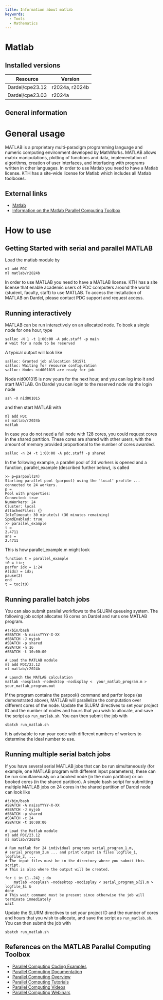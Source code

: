 ```yaml
---
title: Information about matlab
keywords:
  - Tools
  - Mathematics
---
```

# Matlab

## Installed versions

| Resource | Version |
|---|---|
| Dardel/cpe23.12 | r2024a, r2024b |
| Dardel/cpe23.03 | r2024a |

## General information

# General usage
MATLAB is a proprietary multi-paradigm programming language and numeric computing environment developed by MathWorks. MATLAB allows matrix manipulations, plotting of functions and data, implementation of algorithms, creation of user interfaces, and interfacing with programs written in other languages.
In order to use Matlab you need to have a Matlab license. KTH has a site-wide license for Matlab which includes all Matlab toolboxes.

## External links
- [Matlab](https://se.mathworks.com/products/matlab.html)
- [Information on the Matlab Parallel Computing Toolbox](https://se.mathworks.com/help/parallel-computing/getting-started-with-parallel-computing-toolbox.html)

# How to use

## Getting Started with serial and parallel MATLAB
Load the matlab module by
```
ml add PDC
ml matlab/r2024b
```
In order to use MATLAB you need to have a MATLAB license. KTH has a site license that
enable academic users of PDC computers around the world (student, faculty, staff) to use MATLAB.
To access the installation of MATLAB on Dardel, please contact PDC support and request access.

## Running interactively
MATLAB can be run interactively on an allocated node. To book a
single node for one hour, type
```
salloc -N 1 -t 1:00:00 -A pdc.staff -p main
# wait for a node to be reserved
```
A typical output will look like
```
salloc: Granted job allocation 591571
salloc: Waiting for resource configuration
salloc: Nodes nid001015 are ready for job
```
Node nid001015 is now yours for the next hour, and you can log into it and
start MATLAB. On Dardel you can login to the reserved node via the login node
```
ssh -X nid001015
```
and then start MATLAB with
```
ml add PDC
ml matlab/r2024b
matlab
```
In case you do not need a full node with 128 cores, you could request
cores in the shared partition. These cores are shared with other users,
with the amount of memory provided proportional to the number of cores
awarded.
```
salloc -n 24 -t 1:00:00 -A pdc.staff -p shared
```
In the following example, a parallel pool of 24 workers is opened and
a function, parallel_example (described further below), is called
```
>> p=parpool(24)
Starting parallel pool (parpool) using the 'local' profile ... connected to 24 workers.
p =
Pool with properties:
Connected: true
NumWorkers: 24
Cluster: local
AttachedFiles: {}
IdleTimeout: 30 minute(s) (30 minutes remaining)
SpmdEnabled: true
>> parallel_example
t =
2.4711
ans =
2.4711
```
This is how parallel_example.m might look
```
function t = parallel_example
t0 = tic;
parfor idx = 1:24
A(idx) = idx;
pause(2)
end
t = toc(t0)
```

## Running parallel batch jobs
You can also submit parallel workflows to the SLURM queueing system.
The following job script allocates 16 cores on Dardel and runs one MATLAB
program.
```
#!/bin/bash
#SBATCH -A naissYYYY-X-XX
#SBATCH -J myjob
#SBATCH -p shared
#SBATCH -n 16
#SBATCH -t 10:00:00

# Load the MATLAB module
ml add PDC/23.12
ml matlab/r2024b

# Launch the MATLAB calculation
matlab -nosplash -nodesktop -nodisplay <  your_matlab_program.m > your_matlab_program.out
```
If the program contains the parpool() command and parfor loops
(as demonstrated above),
MATLAB will parallelize the computation over different cores of the node.
Update the SLURM directives to set your project ID and
the number of nodes and hours that you wish to allocate,
and save the script as ``run_matlab.sh``.
You can then submit the job with
```
sbatch run_matlab.sh
```
It is advisable to run your code with different numbers of workers to
determine the ideal number to use.

## Running multiple serial batch jobs
If you have several serial MATLAB jobs that can be run simultaneously (for
example, one MATLAB program with different input parameters), these can
be run simultaneously on a booked node (in the main partition) or on booked cores
(in the shared partition). A simple bash script for submitting multiple MATLAB jobs
on 24 cores in the shared partition of Dardel node can look like
```
#!/bin/bash
#SBATCH -A naissYYYY-X-XX
#SBATCH -J myjob
#SBATCH -p shared
#SBATCH -c 24
#SBATCH -t 10:00:00

# Load the Matlab module
ml add PDC/23.12
ml matlab/r2024b

# Run matlab for 24 individual programs serial_program_1.m,
# serial_program_2.m ... and print output in files logfile_1, logfile_2, ...
# The input files must be in the directory where you submit this script.
# This is also where the output will be created.

for i in {1..24} ; do
    matlab -nosplash -nodesktop -nodisplay < serial_program_${i}.m > logfile_$i &
done
# This wait command must be present since otherwise the job will terminate immediately
wait
```
Update the SLURM directives to set your project ID and
the number of cores and hours that you wish to allocate,
and save the script as ``run_matlab.sh``.
You can then submit the job with
```
sbatch run_matlab.sh
```

## References on the MATLAB Parallel Computing Toolbox
- [Parallel Computing Coding Examples](http://www.mathworks.com/products/parallel-computing/code-examples.html)
- [Parallel Computing Documentation](http://www.mathworks.com/help/distcomp/index.html)
- [Parallel Computing Overview](http://www.mathworks.com/products/parallel-computing/index.html)
- [Parallel Computing Tutorials](http://www.mathworks.com/products/parallel-computing/tutorials.html)
- [Parallel Computing Videos](http://www.mathworks.com/products/parallel-computing/videos.html)
- [Parallel Computing Webinars](http://www.mathworks.com/products/parallel-computing/webinars.html)

